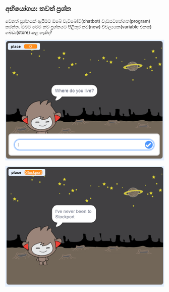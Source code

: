## අභියෝගය: තවත් ප්‍රශ්න

වෙනත් ප්‍රශ්නයක් ඇසීමට ඔබේ චැට්බෝට්(chatbot) වැඩසටහන්ගත(program) කරන්න. ඔබට මෙම නව ප්‍රශ්නයට පිළිතුර නව(new) විචල්‍යයක(variable එකක) ගබඩා(store) කළ හැකිද?

![තවත් ප්‍රශ්න](images/chatbot-question1.png)

![තවත් ප්‍රශ්න](images/chatbot-question2.png)